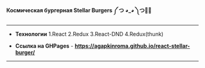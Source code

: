 **Космическая бургерная Stellar Burgers ༼ つ ◕_◕ ༽つ🍔🌠**
___
* **Технологии** 
1.React
2.Redux
3.React-DND
4.Redux(thunk)

* **Ссылка на GHPages** - **https://agapkinroma.github.io/react-stellar-burger/**
---

